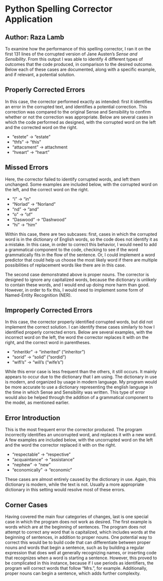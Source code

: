 # Python Spelling Corrector Application

## Author: Raza Lamb

To examine how the performance of this spelling corrector, I ran it on the first 131 lines of the corrupted version of Jane Austen’s *Sense and Sensibility*. From this output I was able to identify 4 different types of outcomes that the code produced, in comparison to the desired outcome. Below each of these cases are documented, along with a specific example, and if relevant, a potential solution.

## Properly Corrected Errors

In this case, the corrector performed exactly as intended: first it identifies an error in the corrupted text, and identifies a potential correction. This correction was compared to the original Sense and Sensibility to confirm whether or not the correction was appropriate. Below are several cases in which the code performed as designed, with the corrupted word on the left and the corrected word on the right.

- “estete” &rarr; “estate”
- “thfs” &rarr; “this”
- “attacsment” &rarr; attachment
- “hveart” &rarr; “heart”

## Missed Errors

Here, the corrector failed to identify corrupted words, and left them unchanged. Some examples are included below, with the corrupted word on the left, and the correct word on the right.

- “i” &rarr; “in”
- “Norlad” &rarr; “Norland”
- “nd” &rarr; “and”
- “o” &rarr; “of”
- “Daswood” &rarr; “Dashwood”
- “hi” &rarr; “him”

Within this case, there are two subcases: first, cases in which the corrupted word is in the dictionary of English words, so the code does not identify it as a mistake. In this case, in order to correct this behavior, I would need to add a grammatical component to the code, checking to see if the word grammatically fits in the flow of the sentence. Or, I could implement a word predictor that could help us choose the most likely word if there are multiple possibilities of replacement words like there are in this case.

The second case demonstrated above is proper nouns. The corrector is designed to ignore any capitalized words, because the dictionary is unlikely to contain these words, and I would end up doing more harm than good. However, in order to fix this, I would need to implement some form of Named-Entity Recognition (NER).

## Improperly Corrected Errors

In this case, the corrector properly identified corrupted words, but did not implement the correct solution. I can identify these cases similarly to how I identified properly corrected errors. Below are several examples, with the incorrect word on the left, the word the corrector replaces it with on the right, and the correct word in parentheses.

- “inheritkr” &rarr; “inherited” (“inheritor”)
- “sorid” &rarr; “solid” (“sordid”)
- “wifl’s” &rarr; “will’s (“wife’s”)

While this error case is less frequent than the others, it still occurs. It mainly appears to occur due to the dictionary that I am using. The dictionary in use is modern, and organized by usage in modern language. My program would be more accurate to use a dictionary representing the english language in the time in which Sense and Sensibility was written. This type of error would also be helped through the addition of a grammatical component to the model, as mentioned earlier.

## Error Introduction

This is the most frequent error the corrector produced. The program incorrectly identifies an uncorrupted word, and replaces it with a new word. A few examples are included below, with the uncorrupted word on the left and the word the corrector replaced it with on the right.

- “respectable” &rarr; “respective”
- “acquaintance” &rarr; “assistance”
- “nephew” &rarr; “new”
- “economically” &rarr; “economic”

These cases are almost entirely caused by the dictionary in use. Again, this dictionary is modern, while the text is not. Usually a more appropriate dictionary in this setting would resolve most of these errors.

## Corner Cases

Having covered the main four categories of changes, last is one special case in which the program does not work as desired. The first example is words which are at the beginning of sentences. The program does not attempt to correct any word that is capitalized, which includes words at the beginning of sentences, in addition to proper nouns. One potential way to correct this would be to build code that can differentiate between proper nouns and words that begin a sentence, such as by building a regular expression that does well at generally recognizing names, or inserting code that recognizes when a word is starting a sentence. However, this proved to be complicated in this instance, because if I use periods as identifiers, the program will correct words that follow “Mrs.”, for example. Additionally, proper nouns can begin a sentence, which adds further complexity.
